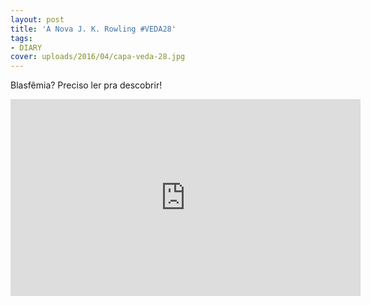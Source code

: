 ```yaml
---
layout: post
title: 'A Nova J. K. Rowling #VEDA28'
tags:
- DIARY
cover: uploads/2016/04/capa-veda-28.jpg
---
```


Blasfêmia? Preciso ler pra descobrir!

<iframe width="560" height="315" src="https://www.youtube.com/embed/x664KEPk7uA" frameborder="0" allowfullscreen></iframe>
